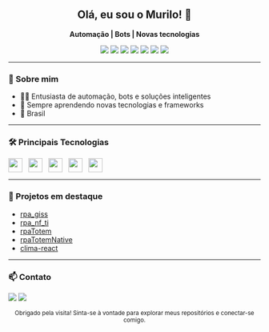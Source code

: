<div align="center">

<h2>Olá, eu sou o Murilo! 👋</h2>
<p>
  <b>Automação | Bots | Novas tecnologias</b>
</p>

<img src="https://img.shields.io/badge/-Automação-blue?style=flat-square" />
<img src="https://img.shields.io/badge/-RPA-green?style=flat-square" />
<img src="https://img.shields.io/badge/-Python-3776AB?style=flat-square&logo=python&logoColor=white" />
<img src="https://img.shields.io/badge/-JavaScript-F7DF1E?style=flat-square&logo=javascript&logoColor=black" />
<img src="https://img.shields.io/badge/-TypeScript-3178C6?style=flat-square&logo=typescript&logoColor=white" />
<img src="https://img.shields.io/badge/-Node.js-339933?style=flat-square&logo=node.js&logoColor=white" />
<img src="https://img.shields.io/badge/-React-20232A?style=flat-square&logo=react" />

</div>

---

### 🚀 Sobre mim

- 👨‍💻 Entusiasta de automação, bots e soluções inteligentes
- 🌱 Sempre aprendendo novas tecnologias e frameworks
- 📍 Brasil

---

### 🛠️ Principais Tecnologias

<div style="display: flex; gap: 12px;">
  <img height="28" src="https://cdn.jsdelivr.net/gh/devicons/devicon/icons/python/python-original.svg"/>
  <img height="28" src="https://cdn.jsdelivr.net/gh/devicons/devicon/icons/javascript/javascript-original.svg"/>
  <img height="28" src="https://cdn.jsdelivr.net/gh/devicons/devicon/icons/typescript/typescript-original.svg"/>
  <img height="28" src="https://cdn.jsdelivr.net/gh/devicons/devicon/icons/nodejs/nodejs-original.svg"/>
  <img height="28" src="https://cdn.jsdelivr.net/gh/devicons/devicon/icons/react/react-original.svg"/>
</div>

---

### 🌟 Projetos em destaque

- [rpa_giss](https://github.com/murilo-hyper/rpa_giss)
- [rpa_nf_ti](https://github.com/murilo-hyper/rpa_nf_ti)
- [rpaTotem](https://github.com/murilo-hyper/rpaTotem)
- [rpaTotemNative](https://github.com/murilo-hyper/rpaTotemNative)
- [clima-react](https://github.com/murilo-hyper/clima-react)

---

### 📫 Contato

<a href="mailto:msoliveira2704@gmail.com"><img src="https://img.shields.io/badge/-E--mail-D14836?style=flat-square&logo=gmail&logoColor=white"/></a>
<a href="https://www.linkedin.com/in/muriloliveira1"><img src="https://img.shields.io/badge/-LinkedIn-0077B5?style=flat-square&logo=linkedin&logoColor=white"/></a>

<div align="center">
  
  <sub>
    Obrigado pela visita! Sinta-se à vontade para explorar meus repositórios e conectar-se comigo.
  </sub>
</div>
